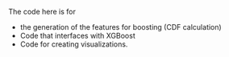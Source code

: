 The code here is for
* the generation of the features for boosting (CDF calculation)
* Code that interfaces with XGBoost
* Code for creating visualizations.
